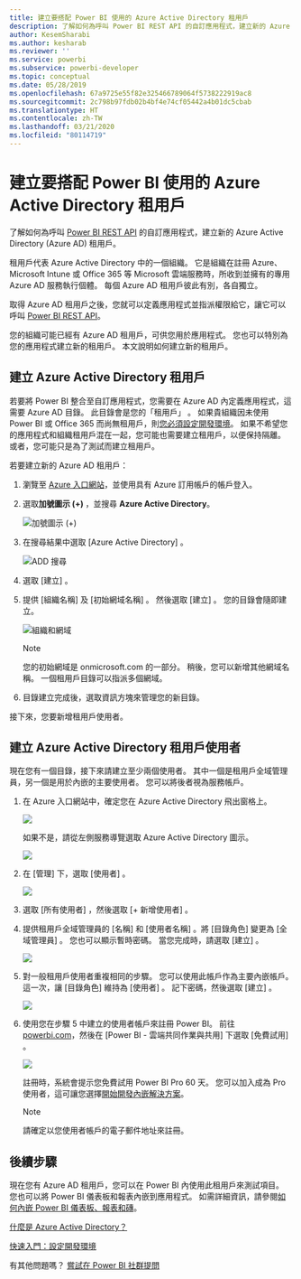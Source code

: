 ```yaml
---
title: 建立要搭配 Power BI 使用的 Azure Active Directory 租用戶
description: 了解如何為呼叫 Power BI REST API 的自訂應用程式，建立新的 Azure Active Directory (Azure AD) 租用戶。
author: KesemSharabi
ms.author: kesharab
ms.reviewer: ''
ms.service: powerbi
ms.subservice: powerbi-developer
ms.topic: conceptual
ms.date: 05/28/2019
ms.openlocfilehash: 67a9725e55f82e325466789064f5738222919ac8
ms.sourcegitcommit: 2c798b97fdb02b4bf4e74cf05442a4b01dc5cbab
ms.translationtype: HT
ms.contentlocale: zh-TW
ms.lasthandoff: 03/21/2020
ms.locfileid: "80114719"
---
```

# <a name="create-an-azure-active-directory-tenant-to-use-with-power-bi"></a>建立要搭配 Power BI 使用的 Azure Active Directory 租用戶

了解如何為呼叫 [Power BI REST API](../automation/rest-api-reference.md) 的自訂應用程式，建立新的 Azure Active Directory (Azure AD) 租用戶。

租用戶代表 Azure Active Directory 中的一個組織。 它是組織在註冊 Azure、Microsoft Intune 或 Office 365 等 Microsoft 雲端服務時，所收到並擁有的專用 Azure AD 服務執行個體。 每個 Azure AD 租用戶彼此有別，各自獨立。

取得 Azure AD 租用戶之後，您就可以定義應用程式並指派權限給它，讓它可以呼叫 [Power BI REST API](../automation/rest-api-reference.md)。

您的組織可能已經有 Azure AD 租用戶，可供您用於應用程式。 您也可以特別為您的應用程式建立新的租用戶。 本文說明如何建立新的租用戶。

## <a name="create-an-azure-active-directory-tenant"></a>建立 Azure Active Directory 租用戶

若要將 Power BI 整合至自訂應用程式，您需要在 Azure AD 內定義應用程式，這需要 Azure AD 目錄。 此目錄會是您的「租用戶」  。 如果貴組織因未使用 Power BI 或 Office 365 而尚無租用戶，則[您必須設定開發環境](https://docs.microsoft.com/azure/active-directory/develop/active-directory-howto-tenant)。 如果不希望您的應用程式和組織租用戶混在一起，您可能也需要建立租用戶，以便保持隔離。 或者，您可能只是為了測試而建立租用戶。

若要建立新的 Azure AD 租用戶：

1. 瀏覽至 [Azure 入口網站](https://portal.azure.com)，並使用具有 Azure 訂用帳戶的帳戶登入。

2. 選取**加號圖示 (+)** ，並搜尋 **Azure Active Directory**。

    ![加號圖示 (+)](media/create-an-azure-active-directory-tenant/new-directory.png)

3. 在搜尋結果中選取 [Azure Active Directory]  。

    ![ADD 搜尋](media/create-an-azure-active-directory-tenant/new-directory2.png)

4. 選取 [建立]  。

5. 提供 [組織名稱]  及 [初始網域名稱]  。 然後選取 [建立]  。 您的目錄會隨即建立。

    ![組織和網域](media/create-an-azure-active-directory-tenant/organization-and-domain.png)

   > [!NOTE]
   > 您的初始網域是 onmicrosoft.com 的一部分。 稍後，您可以新增其他網域名稱。 一個租用戶目錄可以指派多個網域。

6. 目錄建立完成後，選取資訊方塊來管理您的新目錄。

接下來，您要新增租用戶使用者。

## <a name="create-azure-active-directory-tenant-users"></a>建立 Azure Active Directory 租用戶使用者

現在您有一個目錄，接下來請建立至少兩個使用者。 其中一個是租用戶全域管理員，另一個是用於內嵌的主要使用者。 您可以將後者視為服務帳戶。

1. 在 Azure 入口網站中，確定您在 Azure Active Directory 飛出窗格上。

    ![](media/create-an-azure-active-directory-tenant/aad-flyout.png)

    如果不是，請從左側服務導覽選取 Azure Active Directory 圖示。

    ![](media/create-an-azure-active-directory-tenant/aad-service.png)

2. 在 [管理]  下，選取 [使用者]  。

    ![](media/create-an-azure-active-directory-tenant/users-and-groups.png)

3. 選取 [所有使用者]  ，然後選取 [+ 新增使用者]  。

4. 提供租用戶全域管理員的 [名稱]  和 [使用者名稱]  。將 [目錄角色]  變更為 [全域管理員]  。 您也可以顯示暫時密碼。 當您完成時，請選取 [建立]  。

    ![](media/create-an-azure-active-directory-tenant/global-admin.png)

5. 對一般租用戶使用者重複相同的步驟。 您可以使用此帳戶作為主要內嵌帳戶。 這一次，讓 [目錄角色]  維持為 [使用者]  。 記下密碼，然後選取 [建立]  。

    ![](media/create-an-azure-active-directory-tenant/pbiembed-user.png)

6. 使用您在步驟 5 中建立的使用者帳戶來註冊 Power BI。 前往 [powerbi.com](https://powerbi.microsoft.com/get-started/)，然後在 [Power BI - 雲端共同作業與共用]  下選取 [免費試用]  。

    ![](media/create-an-azure-active-directory-tenant/try-powerbi-free.png)

    註冊時，系統會提示您免費試用 Power BI Pro 60 天。 您可以加入成為 Pro 使用者，這可讓您選擇[開始開發內嵌解決方案](embed-sample-for-customers.md)。

   > [!NOTE]
   > 請確定以您使用者帳戶的電子郵件地址來註冊。

## <a name="next-steps"></a>後續步驟

現在您有 Azure AD 租用戶，您可以在 Power BI 內使用此租用戶來測試項目。 您也可以將 Power BI 儀表板和報表內嵌到應用程式。 如需詳細資訊，請參閱[如何內嵌 Power BI 儀表板、報表和磚](embed-sample-for-customers.md)。

[什麼是 Azure Active Directory？](https://docs.microsoft.com/azure/active-directory/active-directory-whatis) 
 
[快速入門：設定開發環境](https://docs.microsoft.com/azure/active-directory/develop/active-directory-howto-tenant)  

有其他問題嗎？ [嘗試在 Power BI 社群提問](https://community.powerbi.com/)
